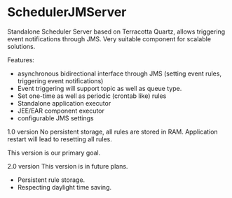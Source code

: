 SchedulerJMServer
=================

Standalone Scheduler Server based on Terracotta Quartz, allows triggering event notifications through JMS. Very suitable component for scalable solutions.


Features:

 * asynchronous bidirectional interface through JMS (setting event rules, triggering event notifications)
 * Event triggering will support topic as well as queue type.
 * Set one-time as well as periodic (crontab like) rules
 * Standalone application executor
 * JEE/EAR component executor
 * configurable JMS settings



1.0 version
No persistent storage, all rules are stored in RAM. Application restart will lead to resetting all rules.

This version is our primary goal.


2.0 version
This version is in future plans.
 * Persistent rule storage.
 * Respecting daylight time saving.

